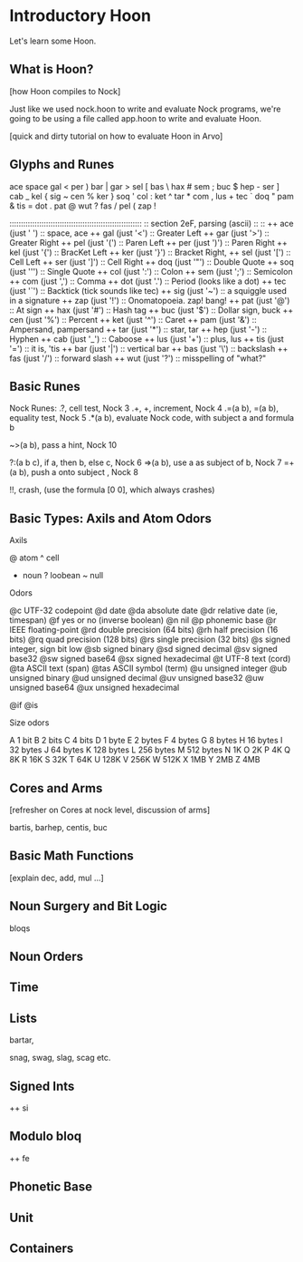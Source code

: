 # Introductory Hoon

Let's learn some Hoon.


## What is Hoon?

[how Hoon compiles to Nock]


Just like we used nock.hoon to write and evaluate Nock programs, we're going to be using a file called app.hoon to write and evaluate Hoon.

[quick and dirty tutorial on how to evaluate Hoon in Arvo]


## Glyphs and Runes

ace  space      gal  <          per  )
bar  |          gar  >          sel  [
bas  \          hax  #          sem  ;
buc  $          hep  -          ser  ]
cab  _          kel  {          sig  ~
cen  %          ker  }          soq  '
col  :          ket  ^          tar  *
com  ,          lus  +          tec  `
doq  "          pam  &          tis  =
dot  .          pat  @          wut  ?
fas  /          pel  (          zap  !

::::::::::::::::::::::::::::::::::::::::::::::::::::::::::
::                section 2eF, parsing (ascii)          ::
::
++  ace  (just ' ')                         :: space, ace
++  gal  (just '<')                         :: Greater Left
++  gar  (just '>')                         :: Greater Right
++  pel  (just '(')                         :: Paren Left
++  per  (just ')')                         :: Paren Right
++  kel  (just '{')                         :: BracKet Left
++  ker  (just '}')                         :: Bracket Right, 
++  sel  (just '[')                         :: Cell Left 
++  ser  (just ']')                         :: Cell Right
++  doq  (just '"')                         :: Double Quote
++  soq  (just '\'')                        :: Single Quote
++  col  (just ':')                         :: Colon
++  sem  (just ';')                         :: Semicolon
++  com  (just ',')                         :: Comma
++  dot  (just '.')                         :: Period (looks like a dot)
++  tec  (just '`')                         :: Backtick (tick sounds like tec)
++  sig  (just '~')                         :: a squiggle used in a signature
++  zap  (just '!')                         :: Onomatopoeia. zap! bang!
++  pat  (just '@')                         :: At sign 
++  hax  (just '#')                         :: Hash tag
++  buc  (just '$')                         :: Dollar sign, buck
++  cen  (just '%')                         :: Percent
++  ket  (just '^')                         :: Caret 
++  pam  (just '&')                         :: Ampersand, pampersand 
++  tar  (just '*')                         :: star, tar
++  hep  (just '-')                         :: Hyphen 
++  cab  (just '_')                         :: Caboose
++  lus  (just '+')                         :: plus, lus
++  tis  (just '=')                         :: it is, 'tis 
++  bar  (just '|')                         :: vertical bar
++  bas  (just '\\')                        :: backslash
++  fas  (just '/')                         :: forward slash
++  wut  (just '?')                         :: misspelling of "what?"


## Basic Runes

Nock Runes:
.?, cell test, Nock 3
.+, +, increment, Nock 4
.=(a b), =(a b), equality test, Nock 5
.*(a b), evaluate Nock code, with subject a and formula b

~>(a b), pass a hint, Nock 10

?:(a b c), if a, then b, else c, Nock 6
=>(a b), use a as subject of b, Nock 7
=+(a b), push a onto subject , Nock 8

!!, crash, (use the formula [0 0], which always crashes)


## Basic Types: Axils and Atom Odors

Axils

@ atom
^ cell
* noun
? loobean
~ null


Odors

@c              UTF-32 codepoint
@d              date
  @da           absolute date
  @dr           relative date (ie, timespan)
@f              yes or no (inverse boolean)
@n              nil
@p              phonemic base
@r              IEEE floating-point
  @rd           double precision  (64 bits)
  @rh           half precision (16 bits)
  @rq           quad precision (128 bits)
  @rs           single precision (32 bits)
@s              signed integer, sign bit low
  @sb           signed binary
  @sd           signed decimal
  @sv           signed base32
  @sw           signed base64
  @sx           signed hexadecimal
@t              UTF-8 text (cord)
  @ta           ASCII text (span)
    @tas        ASCII symbol (term)
@u              unsigned integer
  @ub           unsigned binary
  @ud           unsigned decimal
  @uv           unsigned base32
  @uw           unsigned base64
  @ux           unsigned hexadecimal

@if 
@is

Size odors

A   1 bit
B   2 bits
C   4 bits
D   1 byte
E   2 bytes
F   4 bytes
G   8 bytes
H   16 bytes
I   32 bytes
J   64 bytes
K   128 bytes
L   256 bytes
M   512 bytes
N   1K
O   2K
P   4K
Q   8K
R   16K
S   32K
T   64K
U   128K
V   256K
W   512K
X   1MB
Y   2MB
Z   4MB

## Cores and Arms

[refresher on Cores at nock level, discussion of arms]

bartis, barhep, centis, buc

## Basic Math Functions

[explain dec, add, mul ...]

## Noun Surgery and Bit Logic

bloqs


## Noun Orders



## Time

## Lists

bartar,

snag, swag, slag, scag etc.

## Signed Ints

++  si

## Modulo bloq

++  fe

## Phonetic Base



## Unit

## Containers
